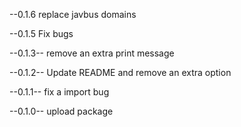 --0.1.6
replace javbus domains

--0.1.5
Fix bugs

--0.1.3--
remove an extra print message

--0.1.2--
Update README and remove an extra option

--0.1.1--
fix a import bug


--0.1.0--
upload package

